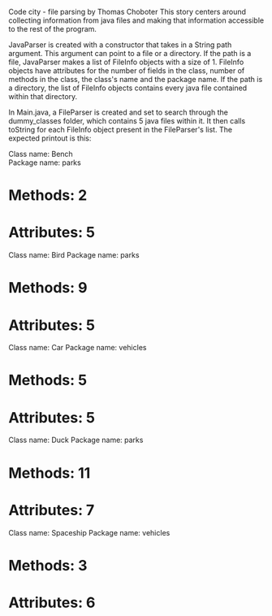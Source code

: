 Code city - file parsing by Thomas Choboter
This story centers around collecting information from java files and making that information accessible to the rest of the program.

JavaParser is created with a constructor that takes in a String path argument. This argument can point to a file or a directory.
If the path is a file, JavaParser makes a list of FileInfo objects with a size of 1. FileInfo objects have attributes for
the number of fields in the class, number of methods in the class, the class's name and the package name.
If the path is a directory, the list of FileInfo objects contains every java file contained within that directory.


In Main.java, a FileParser is created and set to search through the dummy_classes folder, which contains 5 java files within it.
It then calls toString for each FileInfo object present in the FileParser's list. The expected printout is this:

Class name: Bench  
Package name: parks
# Methods: 2       
# Attributes: 5
Class name: Bird
Package name: parks
# Methods: 9
# Attributes: 5
Class name: Car
Package name: vehicles
# Methods: 5
# Attributes: 5
Class name: Duck
Package name: parks
# Methods: 11
# Attributes: 7
Class name: Spaceship
Package name: vehicles
# Methods: 3
# Attributes: 6